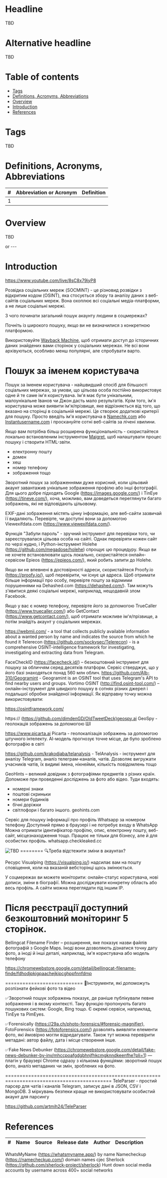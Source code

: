 # Headline

TBD

# Alternative headline

TBD

# Table of contents

- [Tags](./OSINT_uk.md#tags)
- [Definitions, Acronyms, Abbreviations](./OSINT_uk.md#definitions-acronyms-abbreviations)
- [Overview](./OSINT_uk.md#overview)
- [Introduction](./OSINT_uk.md#introduction)
- [References](./OSINT_uk.md#references)

# Tags

TBD

# Definitions, Acronyms, Abbreviations

| # | Abbreviation or Acronym | Definition     |
| - | ------------------------|:--------------:|
| 1 |

# Overview

TBD

or ---

# Introduction

<https://www.youtube.com/live/8sC8x79iyP8>

Розвідка соціальних мереж (SOCMINT) - це різновид розвідки з відкритим кодом (OSINT), яка стосується збору та аналізу даних з веб-сайтів соціальних мереж. Вона охоплює всі соціальні медіа-платформи, а не лише соціальні мережі.

З чого починати загальний пошук акаунту людини в соцмережах?

Почніть із широкого пошуку, якщо ви не визначилися з конкретною платформою.

Використовуйте [Wayback Machine](https://web.archive.org/), щоб отримати доступ до історичних даних знайдених вами сторінок у соціальних мережах.
Не всі вони архівуються, особливо менш популярні, але спробувати варто.

# Пошук за іменем користувача

Пошук за іменем користувача - найшвидший спосіб для більшості соціальних мережах, за умови, що цільова особа постійно використовує одне й те саме ім'я користувача. Ім'я має бути унікальним, малоунікальне Іванов чи Джон дасть мало результатів.
Крім того, ім'я користувача може виявити ім'я/прізвище, яке відрізняється від того, що вказано на сторінці в соціальній мережі.
Це створює додаткові критерії для пошуку.
Просто введіть ім'я користувача в [Namechk.com](https://namechk.com/) або [Instantusername.com](https://instantusername.com/#/) і проскануйте сотні веб-сайтів за лічені хвилини.

Якщо вам потрібна більш розширена функціональність - скористайтеся локально встановленим інструментом [Maigret](https://github.com/soxoj/maigret), щоб налаштувати процес пошуку і створити HTML-звіти.

- електронну пошту
- домен
- хеш
- номер телефону
- зображення тощо

Зворотний пошук за зображеннями дуже корисний, коли цільовий акаунт завантажив унікальне зображення профілю або інші фотографії.
Для цього добре підходять Google (<https://images.google.com/>) і TinEye (<https://tineye.com/>), хоча, можливо, вам доведеться переглянути багато зображень, які не відповідають цільовому.

EXIF-дані зображення містять цінну інформацію, але веб-сайти зазвичай її видаляють.
Перевірте, чи доступні вони за допомогою Viewexifdata.com (<https://www.viewexifdata.com/>).

Функція "Забули пароль" - зручний інструмент для перевірки того, чи зареєструвалася цільова особа на сайті.
Однак перевіряти кожен сайт по черзі нудно, і Python-інструмент Holehe (<https://github.com/megadose/holehe>) спрощує цю процедуру.
Якщо ви не хочете встановлювати щось локально, скористайтеся онлайн-сервісом Epieos (<https://epieos.com/>), який робить запити до Holehe.

Якщо ви не впевнені в достовірності адреси, скористайтеся Proofy.io (<https://proofy.io/>), щоб перевірити, чи існує ця адреса.
Щоб отримати більше інформації про особу, перевірте пошту за відомими порушеннями на Dehashed.com (<https://dehashed.com/>).
Там можуть з'явитися деякі соціальні мережі, наприклад, нещодавній злом Facebook.

Якщо у вас є номер телефону, перевірте його за допомогою TrueCaller (<https://www.truecaller.com/>) або GetContact (<https://www.getcontact.com/>), щоб отримати можливе ім'я/прізвище, а потім знайдіть акаунт у соціальних мережах.

<https://webmii.com/> - a tool that collects publicly available information about a wanted person by name and indicates the source from which he found it
Telerecon (<https://github.com/sockysec/Telerecon>) - is a comprehensive OSINT-intelligence framework for investigating, investigating and extracting data from Telegram.

FaceCheckID (<https://facecheck.id/>) – безкоштовний інструмент для пошуку за обличчям серед десятків платформ. Сервіс стверджує, що у його базі знаходяться понад 560 млн облич.
<https://github.com/Alb-310/Geogramint> - Geogramint is an OSINT tool that uses Telegram's API to find nearby users and groups.
Vortimo OSINT (<http://find.osint-tool.com/>) – онлайн-інструмент для швидкого пошуку в сотнях різних джерел і подальшої обробки знайденої інформації. Як відправну точку можна використовувати:

<https://osintframework.com/>

https:// (<https://github.com/dimdenGD/OldTweetDeck)geospy.ai> GeoSpy - геолокація зображень за допомогою ШІ

<https://www.picarta.ai> Picarta - геолокалізація зображень за допомогою штучного інтелекту. АІ-модель прогнозує точне місце, де було зроблено фотографію в світі

<https://github.com/krakodjaba/telanalysis> - TelAnalysis - інструмент для аналізу Telegram, аналіз телеграм-каналів, чатів.
Дозволяє вигружати учасників чатів, їх видимі імена, нікнейми, кількість повідомлень тощо

GeoHints – великий довідник з фотографіями предметів з різних країн. Допоможе при проведенні досліджень за фото або відео. Туди входять:

- номерні знаки
- поштові скриньки
- номери будинків
- бічні доріжки
- світлофори
і багато іншого.
geohints.com

Сервіс для пошуку інформації про профіль Whatsapp за номером телефону
Доступний прямо в браузері і не потребує входу в WhatsApp
Можна отримати ідентифікатор профілю, опис, електронну пошту, веб-сайт, місцезнаходження тощо. Працює не тільки для бізнесу, але й для особистих профіль.
whatsapp.checkleaked.cc

<img src="./Images/TBD.jpg" alt="TBD" />
========
🔍Треба відстежити зміни в акаунтах?

Ресурс Visualping (https://visualping.io/) надсилає вам на пошту сповіщення, коли на вказаній вебсторінці щось змінюється.

У соцмережах ви можете моніторити: онлайн-статус користувача, нові дописи, зміни в біографії. Можна досліджувати конкретну область або весь профіль. А сайти можна переглядати під іншим IP.

Після реєстрації доступний безкоштовний моніторинг 5 сторінок. 
=============
Bellingcat Filename Finder – розширення, яке показує назви файлів фотографій з Google Maps. Іноді вони дозволяють дізнатися точну дату фото, а іноді й інші деталі, наприклад, ім'я користувача або модель телефону

https://chromewebstore.google.com/detail/bellingcat-filename-finde/fdhodjpkigpaachejkipcghppfnnfdmp

===========================
📸Інструменти, які допоможуть розпізнати фейкові фото та відео

✅Зворотний пошук зображень показує, де раніше публікували певне зображення і в якому контексті. Таку функцію пропонують багато пошукових систем: Google, Bing тощо. Є окремі сервіси, наприклад,  TinEye та PimEyes.

✅Forensically (https://29a.ch/photo-forensics/#forensic-magnifier), FotoForensics (https://fotoforensics.com/) дозволять виявляти елементи фото, які ймовірно могли відредагувати. Також тут можна перевірити метадані: автор файлу, дата і місце створення інше.

✅Fake News Debunker (https://chromewebstore.google.com/detail/fake-news-debunker-by-inv/mhccpoafgdgbhnjfhkcmgknndkeenfhe?pli=1) — плагін у браузері Chrome одразу з кількома функціями: зворотний пошук фото, аналіз метаданих чи змін, зроблених на фото.

===========================================================================================
TeleParser - простий парсер для чатів і каналів Telegram, записує дані в JSON, CSV і MongoDB. З міркувань безпеки краще не використовувати особистий акаунт для парсингу

https://github.com/artmih24/TeleParser


# References

| # | Name                 | Source                | Release date           |  Author                 | Description   |
| - | ---------------------|---------------------- |----------------------- | ----------------------- |:-------------:|
WhatsMyName (<https://whatsmyname.app/>) by name
Namecheckup (<https://namecheckup.com/>) domain names cjec
Sherlock (<https://github.com/sherlock-project/sherlock>) Hunt down social media accounts by username across 400+ social networks
